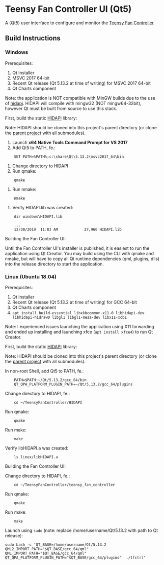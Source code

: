 # Teensy Fan Controller UI (Qt5)

A (Qt5) user interface to configure and monitor the [Teensy Fan Controller](https://github.com/mstrthealias/TeensyFanController/).


## Build Instructions

### Windows

Prerequisites:

1. Qt Installer
1. MSVC 2017 64-bit
1. Recent Qt release (Qt 5.13.2 at time of writing) for MSVC 2017 64-bit
1. Qt Charts component

Note: the application is NOT compatible with MinGW builds due to the use of [hidapi](https://github.com/libusb/hidapi).  HIDAPI will compile with mingw32 (NOT mingw64-32bit), however Qt must be built from source to use this stack.


First, build the static [HIDAPI](https://github.com/mstrthealias/HIDAPI-Qt5) library:

Note: HIDAPI should be cloned into this project's parent directory (or clone the [parent project](https://github.com/mstrthealias/TeensyFanController/) with all submodules).

1. Launch **x64 Native Tools Command Prompt for VS 2017**
1. Add Qt5 to PATH, fe.:

```
    SET PATH=%PATH%;c:\share\Qt\5.13.2\msvc2017_64\bin
```

1. Change directory to HIDAPI
1. Run qmake:

```
    qmake
```

1. Run nmake:

```
    nmake
```

1. Verify HIDAPI.lib was created:

```
    dir windows\HIDAPI.lib
    
    ...
    12/30/2019  11:03 AM            27,960 HIDAPI.lib
```

Building the Fan Controller UI:

Until the Fan Controller UI's installer is published, it is easiest to run the application using Qt Creator.  You may build using the CLI with qmake and nmake, but will have to copy all Qt runtime dependencies (qml, plugins, dlls) into the release directory to start the application.



### Linux (Ubuntu 18.04)


Prerequisites:

1. Qt Installer
1. Recent Qt release (Qt 5.13.2 at time of writing) for GCC 64-bit
1. Qt Charts component
1. `apt install build-essential libxkbcommon-x11-0 libhidapi-dev libhidapi-hidraw0 libgl1 libgl1-mesa-dev libx11-xcb1`


Note: I experienced issues launching the application using X11 forwarding and ended up installing and launching xfce (`apt install xfce4`) to run Qt Creator.


First, build the static [HIDAPI](https://github.com/mstrthealias/HIDAPI-Qt5) library:

Note: HIDAPI should be cloned into this project's parent directory (or clone the [parent project](https://github.com/mstrthealias/TeensyFanController/) with all submodules).

In non-root Shell, add Qt5 to PATH, fe.:

```
    PATH=$PATH:~/Qt/5.13.2/gcc_64/bin
    QT_QPA_PLATFORM_PLUGIN_PATH=~/Qt/5.13.2/gcc_64/plugins
```

Change directory to HIDAPI, fe.:

```
    cd ~/TeensyFanController/HIDAPI
```

Run qmake:

```
    qmake
```

Run make:

```
    make
```

Verify libHIDAPI.a was created:

```
    ls linux/libHIDAPI.a
```

Building the Fan Controller UI:

Change directory to HIDAPI, fe.:

```
    cd ~/TeensyFanController/teensy_fan_controller
```

Run qmake:

```
    qmake
```

Run make:

```
    make
```

Launch using `sudo` (note: replace /home/username/Qt/5.13.2 with path to Qt release):

```
sudo bash -c 'QT_BASE=/home/username/Qt/5.13.2 QML2_IMPORT_PATH="$QT_BASE/gcc_64/qml" QML_IMPORT_PATH="$QT_BASE/gcc_64/qml" QT_QPA_PLATFORM_PLUGIN_PATH="$QT_BASE/gcc_64/plugins"  ./tfctrl'
```
